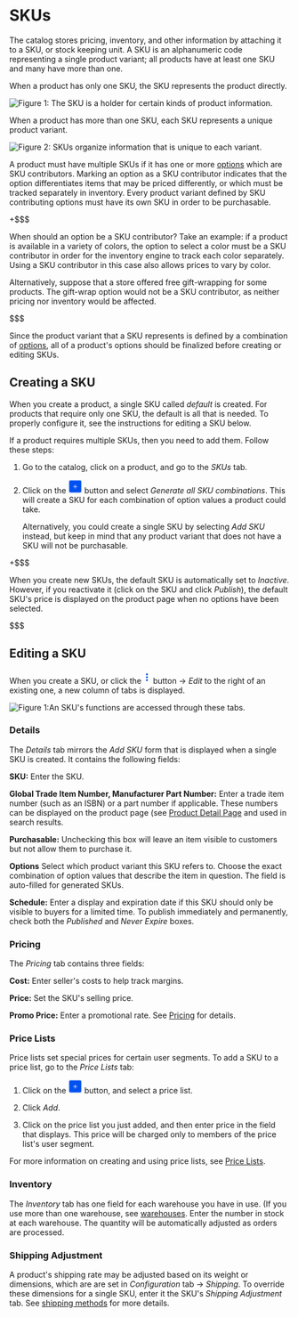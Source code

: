 # SKUs [](id=skus)

The catalog stores pricing, inventory, and other information by attaching it to
a SKU, or stock keeping unit. A SKU is an alphanumeric code representing
a single product variant; all products have at least one SKU and many have more
than one.

When a product has only one SKU, the SKU represents the product directly.

![Figure 1: The SKU is a holder for certain kinds of product information.](../../../images/single-SKU.png)

When a product has more than one SKU, each SKU represents a unique product
variant.

![Figure 2: SKUs organize information that is unique to each variant.](../../../images/multiple-SKUs.png)

A product must have multiple SKUs if it has one or more
[options](/web/liferay-emporio/documentation/-/knowledge_base/7-1/options) which
are SKU contributors. Marking an option as a SKU contributor indicates that the
option differentiates items that may be priced differently, or which must be
tracked separately in inventory. Every product variant defined by SKU
contributing options must have its own SKU in order to be purchasable.

+$$$

When should an option be a SKU contributor? Take an example: if a product is
available in a variety of colors, the option to select a color must be a SKU
contributor in order for the inventory engine to track each color
separately. Using a SKU contributor in this case also allows prices to vary by
color.

Alternatively, suppose that a store offered free gift-wrapping for some
products. The gift-wrap option would not be a SKU contributor, as neither
pricing nor inventory would be affected.

$$$

Since the product variant that a SKU represents is defined by a combination of
[options](/web/liferay-emporio/documentation/-/knowledge_base/7-1/options),
all of a product's options should be finalized before creating or editing SKUs.

## Creating a SKU [](id=creating-an-sku)

When you create a product, a single SKU called *default* is created. For
products that require only one SKU, the default is all that is needed. To
properly configure it, see the instructions for editing a SKU below.

If a product requires multiple SKUs, then you need to add them. Follow these
steps:

1.  Go to the catalog, click on a product, and go to the *SKUs* tab.

2.  Click on the ![Add](../../../images/icon-add.png) button and select
    *Generate all SKU combinations*. This will create a SKU for each combination
    of option values a product could take.

    Alternatively, you could create a single SKU by selecting *Add SKU* instead,
    but keep in mind that any product variant that does not have a SKU will not
    be purchasable.

+$$$

When you create new SKUs, the default SKU is automatically set to *Inactive*.
However, if you reactivate it (click on the SKU and click *Publish*), the
default SKU's price is displayed on the product page when no options have been
selected.

$$$

## Editing a SKU [](id=editing-an-sku)

When you create a SKU, or click the ![Options](../../../images/icon-options.png)
button &rarr; *Edit* to the right of an existing one, a new column of tabs is
displayed. 

![Figure 1:An SKU's functions are accessed through these tabs.](../../../images/skus.png)

### Details [](id=details)

The *Details* tab mirrors the *Add SKU* form that is displayed when a single SKU
is created. It contains the following fields:

**SKU:** Enter the SKU.

**Global Trade Item Number, Manufacturer Part Number:** Enter a trade item
number (such as an ISBN) or a part number if applicable. These numbers can be
displayed on the product page (see [Product Detail
Page](/discover/portal/-knowledge_base/7_1/catalog-options) and used in search
results. <!--will appear in search results?-->

**Purchasable:** Unchecking this box will leave an item visible to customers but
not allow them to purchase it.

**Options** Select which product variant this SKU refers to. Choose the exact
combination of option values that describe the item in question. The field is
auto-filled for generated SKUs.

**Schedule:** Enter a display and expiration date if this SKU should only be
visible to buyers for a limited time. To publish immediately and permanently,
check both the *Published* and *Never Expire* boxes.

### Pricing [](id=pricing)

The *Pricing* tab contains three fields:

**Cost:** Enter seller's costs to help track margins.

**Price:** Set the SKU's selling price.

**Promo Price:** Enter a promotional rate. See
[Pricing](/discover/portal/-/knowledge_base/7.1/pricing#price-lists)
for details.

### Price Lists [](id=price-lists)

Price lists set special prices for certain user segments. To add a SKU to
a price list, go to the *Price Lists* tab:

1.  Click on the ![Add](../../../images/icon-add.png) button, and select
    a price list.

2.  Click *Add*.

3.  Click on the price list you just added, and then enter price in the field
    that displays. This price will be charged only to members of the price
    list's user segment.

For more information on creating and using price lists, see 
[Price Lists](/discover/portal/-/knowledge_base/7.1/pricing#price-lists). 

### Inventory [](id=inventory)

The *Inventory* tab has one field for each warehouse you have in use. (If you
use more than one warehouse, see
[warehouses](/web/liferay-emporio/documentation/-/knowledge_base/7-1/inventory).
Enter the number in stock at each warehouse. The quantity will be automatically
adjusted as orders are processed.

### Shipping Adjustment [](id=shipping-adjustment)

A product's shipping rate may be adjusted based on its weight or dimensions,
which are are set in *Configuration* tab &rarr; *Shipping*. To override these
dimensions for a single SKU, enter it the SKU's *Shipping Adjustment* tab. See
[shipping methods](/discover/portal/-/knowledge_base/7.1/shipping-methods) for
more details.
